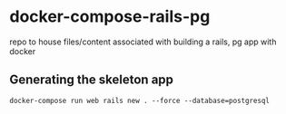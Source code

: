 # docker-compose-rails-pg
repo to house files/content associated with building a rails, pg app with docker

## Generating the skeleton app

`docker-compose run web rails new . --force --database=postgresql`
